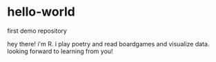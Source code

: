 # hello-world
first demo repository

hey there! i'm R.
i play poetry and read boardgames and visualize data.
looking forward to learning from you!
